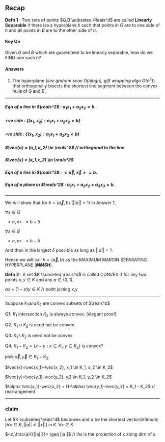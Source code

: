 ## Recap
**Defn 1** : Two sets of points $G,B \subseteq \Reals^d$ are called **Linearly Separable** if there isa a hyperplane $h$ such that points in $G$ are to one side of $h$ and all points in $B$ are to the other side of $h$.
<img>

#### Key Qn
Given $G$ and $B$ which are guarenteed to be linearly separable, how do we FIND one such $h$?
#### Answers
1. The hyperplane (*see graham scan $O(n logn)$, gift wrapping algo $O(n^2)$*) that orthogonally bisects the shortest line segment between the convex hulls of $G$ and $B$.
----
##### Eqn of a line in $\reals^2$ : $a_1 x_1 + a_2 x_2 = b$.
##### +ve side : {$(x_1,x_2) : a_1 x_1 + a_2 x_2 > b$}
##### -ve side : {$(x_1,x_2) : a_1 x_1 + a_2 x_2 < b$}

##### $\vec{a} = (a_1,a_2) \in \reals^2$ // orthogonal to the line
##### $\vec{x} = (x_1,x_2) \in \reals^2$
##### Eqn of a line in $\reals^2$ : $<\vec{a},\vec{x}> = b$.


##### Eqn of a plane in $\reals^2$ : $a_1 x_1 + a_2 x_2 + a_3 x_3 = b$.
----
We will show that for $h=(\vec{a},b)$ ($|| a ||=1$) in Answer 1,

$\forall x \in G$

$\ <a,x>\ \  \gt b + \delta$

$\forall x \in B$

$\ <a,x>\ \  \lt b - \delta$

And then in the largest $\delta$ possible as long as $|| a ||=1$.

Hence we will call $h=(\vec{a},b)$ as the MAXIMUM MARGIN SEPARATING HYPERPLANE (***MMSH***).


**Defn 2** : A set $K \subseteq \reals^d$ is called CONVEX if for any two points $x,y \in K$ and any $\alpha \in (0,1)$, 

$\alpha x + (1-\alpha) y \in K$ // point joining x,y

---
Suppose $K_1 and K_2$ are convex subsets of $\reals^d$

Q1. $K_1$ intersection $K_2$ is always convex. [elegant proof]

Q2. $K_1 \cup K_2$ is need not be convex.

Q3. $K_1 \setminus K_2$ is need not be convex.

Q4. $K_1 - K_2 = \{x-y:x\in K_1, y\in K_2\}$ is convex?

pick $\vec{x},\vec{y} \in K_1 - K_2$

$\vec{x}=\vec{x_1}-\vec{x_2}, x_1 \in K_1, x_2 \in K_2$

$\vec{y}=\vec{y_1}-\vec{y_2}, y_1 \in K_1, y_2 \in K_2$

$\alpha \vec{x_1}-\vec{x_2} + (1-\alpha) \vec{y_1}-\vec{y_2} = K_1 - K_2$ // rearrangement

---
### claim
Let $K \subseteq \reals^d$ beconvex and $a$ be the shortest vector(infimum)[$\forall x \in K, ||a|| \le ||x||$] in $K$. $\forall x \in K$

$<x,\frac{a}{{||a||}}> \geq ||a||$  // lhs is the projection of x along dirn of a